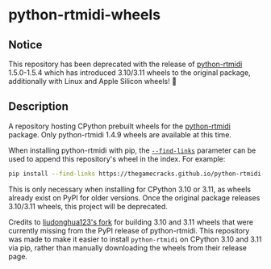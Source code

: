 # python-rtmidi-wheels

## Notice

This repository has been deprecated with the release of [python-rtmidi][1]
1.5.0-1.5.4 which has introduced 3.10/3.11 wheels to the original package,
additionally with Linux and Apple Silicon wheels! 🎉

## Description

A repository hosting CPython prebuilt wheels for the [python-rtmidi][1] package.
Only python-rtmidi 1.4.9 wheels are available at this time.

When installing python-rtmidi with pip, the [`--find-links`][2] parameter
can be used to append this repository's wheel in the index. For example:

```sh
pip install --find-links https://thegamecracks.github.io/python-rtmidi-wheels/ python-rtmidi
```

This is only necessary when installing for CPython 3.10 or 3.11, as
wheels already exist on PyPI for older versions. Once the original
package releases 3.10/3.11 wheels, this project will be deprecated.

Credits to [liudonghua123's fork][3] for building 3.10 and 3.11 wheels
that were currently missing from the PyPI release of python-rtmidi.
This repository was made to make it easier to install `python-rtmidi`
on CPython 3.10 and 3.11 via pip, rather than manually downloading the
wheels from their release page.

[1]: https://pypi.org/project/python-rtmidi/
[2]:https://pip.pypa.io/en/stable/cli/pip_install/#cmdoption-f
[3]: https://github.com/liudonghua123/python-rtmidi
